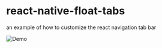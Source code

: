 # react-native-float-tabs
an example of how to customize the react navigation tab bar

![Demo](screencast.gif)
